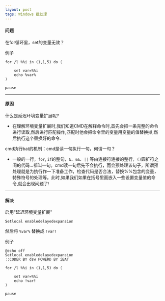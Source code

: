 ```yaml
---
layout: post
tags: Windows 批处理
---
```


#### 问题  

在for循环里，set的变量无效？

例子
```
for /l %%i in (1,1,5) do (

    set var=%%i
    echo %var%
)

pause
```

---
#### 原因

什么是延迟环境变量扩展呢?

  - 在理解环境变量扩展时,我们知道CMD在解释命令时,首先会把一条完整的命令进行读取,然后进行匹配操作,匹配时他会把命令里的变量用变量的值替换掉,然后执行这个替换好的命令.

cmd执行bat的机制：cmd是读一句执行一句，何谓一句？

  - 一般的一行，`for`, `if`的整句，`&`、`&&`、`||` 等由连接符连接的整行，`()`圆扩符之间的代码...都叫一句。cmd读一句后先不会执行，而会预处理该句子，所谓预处理就是为执行作一下准备工作，检查代码是否合法，替换%%包含的变量，特殊符号的处理等。此时,如果我们如果在括号里面嵌入一些设置变量值的命令,就会出现问题了!

---

#### 解决

启用"延迟环境变量扩展"
```
Setlocal enabledelayedexpansion
```

然后将 `%var%` 替换成 `!var!`

例子
```
@echo off
Setlocal enabledelayedexpansion
::CODER BY dsw POWERD BY iBAT

for /l %%i in (1,1,5) do (

    set var=%%i
    echo !var!
)

pause
```

